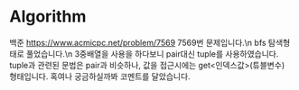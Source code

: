# Algorithm
백준 https://www.acmicpc.net/problem/7569
7569번 문제입니다.\n
bfs 탐색형태로 풀었습니다.\n
3중배열을 사용을 하다보니 pair대신 tuple를 사용하였습니다.
tuple과 관련된 문법은 pair과 비슷하나, 값을 접근시에는 get<인덱스값>(튜블변수) 형태입니다.
혹여나 궁금하실까봐 코멘트를 달았습니다.
